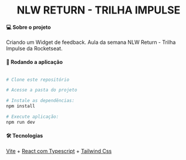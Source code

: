 <h1 align="center">
  NLW RETURN - TRILHA IMPULSE
</h1>

#### 💻 Sobre o projeto
Criando um Widget de feedback. Aula da semana NLW Return - Trilha Impulse da Rocketseat.

#### 🧭 Rodando a aplicação

```bash

# Clone este repositório

# Acesse a pasta do projeto

# Instale as dependências:
npm install

# Execute aplicação:
npm run dev

```
#### 🛠 Tecnologias

[Vite](https://vitejs.dev/) + [React com Typescript](https://pt-br.reactjs.org/) + [Tailwind Css](https://tailwindcss.com/)
